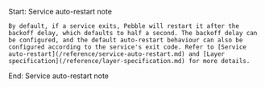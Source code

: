 Start: Service auto-restart note

```{note}
By default, if a service exits, Pebble will restart it after the backoff delay, which defaults to half a second. The backoff delay can be configured, and the default auto-restart behaviour can also be configured according to the service's exit code. Refer to [Service auto-restart](/reference/service-auto-restart.md) and [Layer specification](/reference/layer-specification.md) for more details.
```

End: Service auto-restart note
